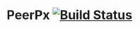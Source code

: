 # PeerPx [![Build Status](https://travis-ci.org/peerpx/peerpx.svg?branch=master)](https://travis-ci.org/peerpx/peerpx)